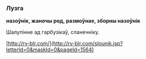 ### Лузга
**назоўнік, жаночы род, размоўнае, зборны назоўнік**

Шалупінне ад гарбузікаў, сланечніку.

<a rel="author">[http://rv-blr.com/](http://rv-blr.com/slounik.jsp?letterId=0&maskId=0&pageId=1564)</a>
